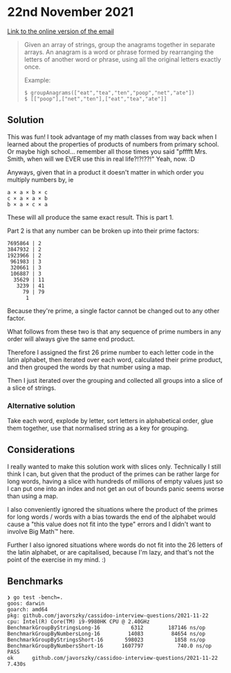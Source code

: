 # 22nd November 2021

[Link to the online version of the email](https://buttondown.email/cassidoo/archive/almost-everything-will-work-again-if-you-unplug/)

> Given an array of strings, group the anagrams together in separate arrays. An anagram is a word or phrase formed by rearranging the letters of another word or phrase, using all the original letters exactly once.
>
> Example:
> ```shell
> $ groupAnagrams(["eat","tea","ten","poop","net","ate"])
> $ [["poop"],["net","ten"],["eat","tea","ate"]]
> ```

## Solution

This was fun! I took advantage of my math classes from way back when I learned about the properties of products of numbers from primary school. Or maybe high school... remember all those times you said "pfffft Mrs. Smith, when will we EVER use this in real life?!?!??!" Yeah, now. :D

Anyways, given that in a product it doesn't matter in which order you multiply numbers by, ie

```text
a × a × b × c
c × a × a × b
b × a × c × a
```
These will all produce the same exact result. This is part 1.

Part 2 is that any number can be broken up into their prime factors:
```text
7695864 | 2
3847932 | 2
1923966 | 2
 961983 | 3
 320661 | 3
 106887 | 3
  35629 | 11
   3239 | 41
     79 | 79
      1  
```
Because they're prime, a single factor cannot be changed out to any other factor.

What follows from these two is that any sequence of prime numbers in any order will always give the same end product.

Therefore I assigned the first 26 prime number to each letter code in the latin alphabet, then iterated over each word, calculated their prime product, and then grouped the words by that number using a map.

Then I just iterated over the grouping and collected all groups into a slice of a slice of strings.

### Alternative solution

Take each word, explode by letter, sort letters in alphabetical order, glue them together, use that normalised string as a key for grouping.

## Considerations

I really wanted to make this solution work with slices only. Technically I still think I can, but given that the product of the primes can be rather large for long words, having a slice with hundreds of millions of empty values just so I can put one into an index and not get an out of bounds panic seems worse than using a map.

I also conveniently ignored the situations where the product of the primes for long words / words with a bias towards the end of the alphabet would cause a "this value does not fit into the type" errors and I didn't want to involve Big Math™ here.

Further I also ignored situations where words do not fit into the 26 letters of the latin alphabet, or are capitalised, because I'm lazy, and that's not the point of the exercise in my mind. :)

## Benchmarks

```shell
❯ go test -bench=.
goos: darwin
goarch: amd64
pkg: github.com/javorszky/cassidoo-interview-questions/2021-11-22
cpu: Intel(R) Core(TM) i9-9980HK CPU @ 2.40GHz
BenchmarkGroupByStringsLong-16     	    6312	    187146 ns/op
BenchmarkGroupByNumbersLong-16     	   14083	     84654 ns/op
BenchmarkGroupByStringsShort-16    	  598023	      1858 ns/op
BenchmarkGroupByNumbersShort-16    	 1607797	       740.0 ns/op
PASS
ok  	github.com/javorszky/cassidoo-interview-questions/2021-11-22	7.430s
```
